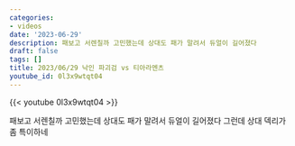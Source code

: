 ```yaml
---
categories:
- videos
date: '2023-06-29'
description: 패보고 서렌칠까 고민했는데 상대도 패가 말려서 듀얼이 길어졌다
draft: false
tags: []
title: 2023/06/29 낙인 파괴검 vs 티아라멘츠
youtube_id: 0l3x9wtqt04
---
```



{{< youtube 0l3x9wtqt04 >}}

패보고 서렌칠까 고민했는데 상대도 패가 말려서 듀얼이 길어졌다
그런데 상대 덱리가 좀 특이하네